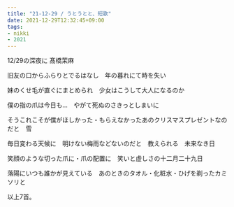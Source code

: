 ```yaml
---
title: "21-12-29 / うとうとと、短歌"
date: 2021-12-29T12:32:45+09:00
tags:
- nikki
- 2021
---
```


12/29の深夜に 髙橋茉麻

旧友の口からふらりとでるはなし　年の暮れにて時を失い

妹のくせ毛が直ぐにまとめられ　少女はこうして大人になるのか

僕の指の爪は今日も...　やがて死ぬのさきっとしまいに

そうこれこそが僕がほしかった・もらえなかったあのクリスマスプレゼントなのだと　雪

毎日変わる天候に　明けない梅雨などないのだと　教えられる　未来なき日

笑顔のような切った爪に・爪の配置に　笑いと虚しさの十二月二十九日

落陽にいつも誰かが見えている　あのときのタオル・化粧水・ひげを剃ったカミソリと

以上7首。
